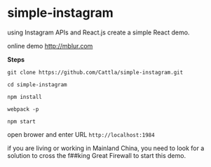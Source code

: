 # simple-instagram

using Instagram APIs and React.js create a simple React demo.

online demo http://mblur.com

**Steps**

```
git clone https://github.com/Cattla/simple-instagram.git

cd simple-instagram

npm install

webpack -p

npm start

```



open brower and enter URL `http://localhost:1984`

if you are living or working in Mainland China, you need to look for a solution to cross the f##king Great Firewall to start this demo. 


